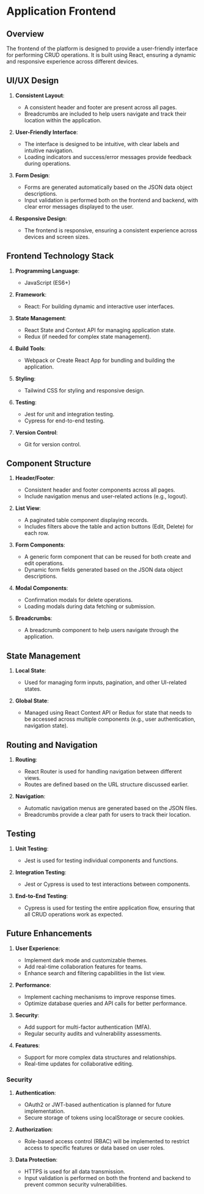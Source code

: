 # Application Frontend

## Overview

The frontend of the platform is designed to provide a user-friendly interface for performing CRUD operations. It is built using React, ensuring a dynamic and responsive experience across different devices.

## UI/UX Design

1. **Consistent Layout**:
   - A consistent header and footer are present across all pages.
   - Breadcrumbs are included to help users navigate and track their location within the application.

2. **User-Friendly Interface**:
   - The interface is designed to be intuitive, with clear labels and intuitive navigation.
   - Loading indicators and success/error messages provide feedback during operations.

3. **Form Design**:
   - Forms are generated automatically based on the JSON data object descriptions.
   - Input validation is performed both on the frontend and backend, with clear error messages displayed to the user.

4. **Responsive Design**:
   - The frontend is responsive, ensuring a consistent experience across devices and screen sizes.

## Frontend Technology Stack

1. **Programming Language**:
   - JavaScript (ES6+)

2. **Framework**:
   - React: For building dynamic and interactive user interfaces.

3. **State Management**:
   - React State and Context API for managing application state.
   - Redux (if needed for complex state management).

4. **Build Tools**:
   - Webpack or Create React App for bundling and building the application.

5. **Styling**:
   - Tailwind CSS for styling and responsive design.

6. **Testing**:
   - Jest for unit and integration testing.
   - Cypress for end-to-end testing.

7. **Version Control**:
   - Git for version control.

## Component Structure

1. **Header/Footer**:
   - Consistent header and footer components across all pages.
   - Include navigation menus and user-related actions (e.g., logout).

2. **List View**:
   - A paginated table component displaying records.
   - Includes filters above the table and action buttons (Edit, Delete) for each row.

3. **Form Components**:
   - A generic form component that can be reused for both create and edit operations.
   - Dynamic form fields generated based on the JSON data object descriptions.

4. **Modal Components**:
   - Confirmation modals for delete operations.
   - Loading modals during data fetching or submission.

5. **Breadcrumbs**:
   - A breadcrumb component to help users navigate through the application.

## State Management

1. **Local State**:
   - Used for managing form inputs, pagination, and other UI-related states.

2. **Global State**:
   - Managed using React Context API or Redux for state that needs to be accessed across multiple components (e.g., user authentication, navigation state).

## Routing and Navigation

1. **Routing**:
   - React Router is used for handling navigation between different views.
   - Routes are defined based on the URL structure discussed earlier.

2. **Navigation**:
   - Automatic navigation menus are generated based on the JSON files.
   - Breadcrumbs provide a clear path for users to track their location.

## Testing

1. **Unit Testing**:
   - Jest is used for testing individual components and functions.

2. **Integration Testing**:
   - Jest or Cypress is used to test interactions between components.

3. **End-to-End Testing**:
   - Cypress is used for testing the entire application flow, ensuring that all CRUD operations work as expected.

## Future Enhancements

1. **User Experience**:
   - Implement dark mode and customizable themes.
   - Add real-time collaboration features for teams.
   - Enhance search and filtering capabilities in the list view.

2. **Performance**:
   - Implement caching mechanisms to improve response times.
   - Optimize database queries and API calls for better performance.

3. **Security**:
   - Add support for multi-factor authentication (MFA).
   - Regular security audits and vulnerability assessments.

4. **Features**:
   - Support for more complex data structures and relationships.
   - Real-time updates for collaborative editing.

### Security

1. **Authentication**:
   - OAuth2 or JWT-based authentication is planned for future implementation.
   - Secure storage of tokens using localStorage or secure cookies.

2. **Authorization**:
   - Role-based access control (RBAC) will be implemented to restrict access to specific features or data based on user roles.

3. **Data Protection**:
   - HTTPS is used for all data transmission.
   - Input validation is performed on both the frontend and backend to prevent common security vulnerabilities.
